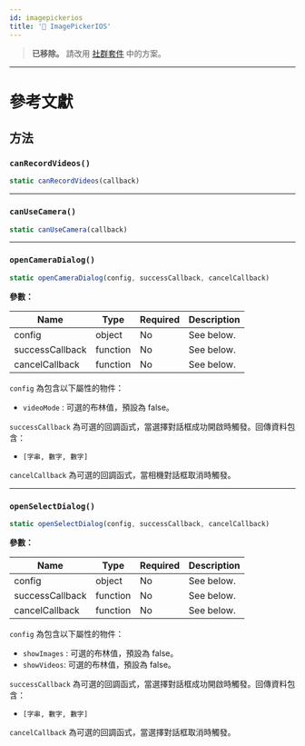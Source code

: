 ```yaml
---
id: imagepickerios
title: '🚧 ImagePickerIOS'
---
```


> **已移除。** 請改用 [社群套件](https://reactnative.directory/?search=image+picker) 中的方案。

---

# 參考文獻

## 方法

### `canRecordVideos()`

```jsx
static canRecordVideos(callback)
```

---

### `canUseCamera()`

```jsx
static canUseCamera(callback)
```

---

### `openCameraDialog()`

```jsx
static openCameraDialog(config, successCallback, cancelCallback)
```

**參數：**

| Name            | Type     | Required | Description |
| --------------- | -------- | -------- | ----------- |
| config          | object   | No       | See below.  |
| successCallback | function | No       | See below.  |
| cancelCallback  | function | No       | See below.  |

`config` 為包含以下屬性的物件：

- `videoMode` : 可選的布林值，預設為 false。

`successCallback` 為可選的回調函式，當選擇對話框成功開啟時觸發。回傳資料包含：

- `[字串, 數字, 數字]`

`cancelCallback` 為可選的回調函式，當相機對話框取消時觸發。

---

### `openSelectDialog()`

```jsx
static openSelectDialog(config, successCallback, cancelCallback)
```

**參數：**

| Name            | Type     | Required | Description |
| --------------- | -------- | -------- | ----------- |
| config          | object   | No       | See below.  |
| successCallback | function | No       | See below.  |
| cancelCallback  | function | No       | See below.  |

`config` 為包含以下屬性的物件：

- `showImages` : 可選的布林值，預設為 false。
- `showVideos`: 可選的布林值，預設為 false。

`successCallback` 為可選的回調函式，當選擇對話框成功開啟時觸發。回傳資料包含：

- `[字串, 數字, 數字]`

`cancelCallback` 為可選的回調函式，當選擇對話框取消時觸發。